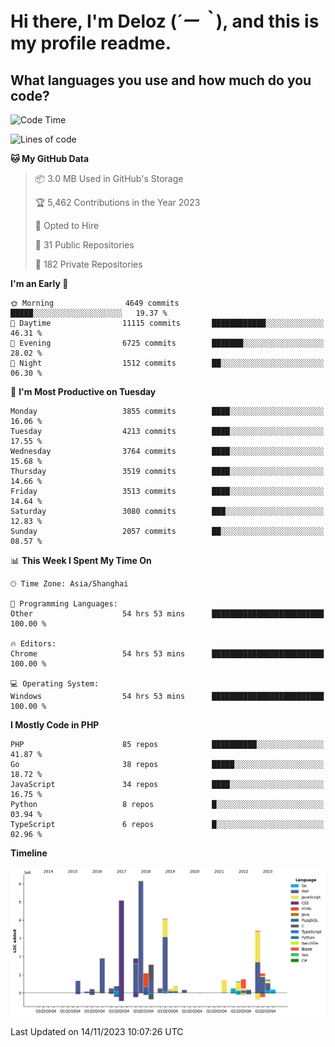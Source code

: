 # **Hi there, I'm Deloz (*´ー｀*), and this is my profile readme.**

## **What languages you use and how much do you code?**

<!--START_SECTION:waka-->
![Code Time](http://img.shields.io/badge/Code%20Time-2%2C791%20hrs%2052%20mins-blue)

![Lines of code](https://img.shields.io/badge/From%20Hello%20World%20I%27ve%20Written-32.3%20million%20lines%20of%20code-blue)

**🐱 My GitHub Data** 

> 📦 3.0 MB Used in GitHub's Storage 
 > 
> 🏆 5,462 Contributions in the Year 2023
 > 
> 💼 Opted to Hire
 > 
> 📜 31 Public Repositories 
 > 
> 🔑 182 Private Repositories 
 > 
**I'm an Early 🐤** 

```text
🌞 Morning                4649 commits        █████░░░░░░░░░░░░░░░░░░░░   19.37 % 
🌆 Daytime                11115 commits       ████████████░░░░░░░░░░░░░   46.31 % 
🌃 Evening                6725 commits        ███████░░░░░░░░░░░░░░░░░░   28.02 % 
🌙 Night                  1512 commits        ██░░░░░░░░░░░░░░░░░░░░░░░   06.30 % 
```
📅 **I'm Most Productive on Tuesday** 

```text
Monday                   3855 commits        ████░░░░░░░░░░░░░░░░░░░░░   16.06 % 
Tuesday                  4213 commits        ████░░░░░░░░░░░░░░░░░░░░░   17.55 % 
Wednesday                3764 commits        ████░░░░░░░░░░░░░░░░░░░░░   15.68 % 
Thursday                 3519 commits        ████░░░░░░░░░░░░░░░░░░░░░   14.66 % 
Friday                   3513 commits        ████░░░░░░░░░░░░░░░░░░░░░   14.64 % 
Saturday                 3080 commits        ███░░░░░░░░░░░░░░░░░░░░░░   12.83 % 
Sunday                   2057 commits        ██░░░░░░░░░░░░░░░░░░░░░░░   08.57 % 
```


📊 **This Week I Spent My Time On** 

```text
🕑︎ Time Zone: Asia/Shanghai

💬 Programming Languages: 
Other                    54 hrs 53 mins      █████████████████████████   100.00 % 

🔥 Editors: 
Chrome                   54 hrs 53 mins      █████████████████████████   100.00 % 

💻 Operating System: 
Windows                  54 hrs 53 mins      █████████████████████████   100.00 % 
```

**I Mostly Code in PHP** 

```text
PHP                      85 repos            ██████████░░░░░░░░░░░░░░░   41.87 % 
Go                       38 repos            █████░░░░░░░░░░░░░░░░░░░░   18.72 % 
JavaScript               34 repos            ████░░░░░░░░░░░░░░░░░░░░░   16.75 % 
Python                   8 repos             █░░░░░░░░░░░░░░░░░░░░░░░░   03.94 % 
TypeScript               6 repos             █░░░░░░░░░░░░░░░░░░░░░░░░   02.96 % 
```



**Timeline**

![Lines of Code chart](https://raw.githubusercontent.com/deloz/deloz/main/assets/bar_graph.png)


 Last Updated on 14/11/2023 10:07:26 UTC
<!--END_SECTION:waka-->

